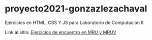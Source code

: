 # proyecto2021-gonzazlezachaval
Ejercicios en HTML, CSS Y JS para Laboratorio de Computacion II

Link al sitio: [Ejercicios de encuentro en MRU y MRUV](https://github.com/UCC-LabCompu2/proyecto2021-gonzalezachaval/blob/main/index.html)
